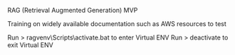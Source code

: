 RAG (Retrieval Augmented Generation) MVP

Training on widely available documentation such as AWS resources to test

Run > ragvenv\Scripts\activate.bat to enter Virtual ENV Run > deactivate to exit Virtual ENV